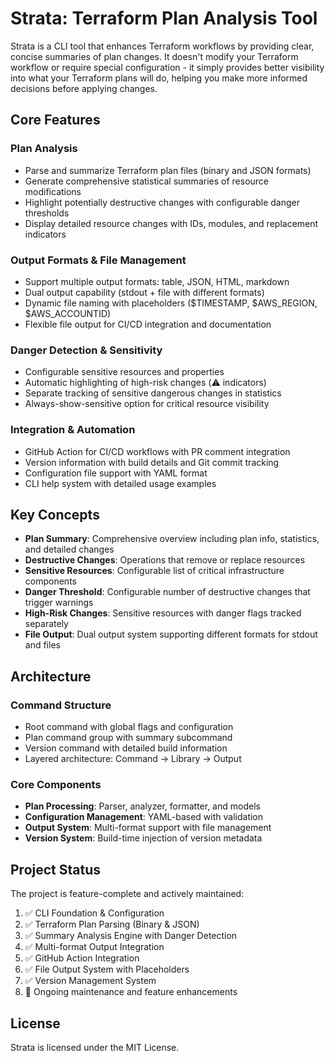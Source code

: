 # Strata: Terraform Plan Analysis Tool

Strata is a CLI tool that enhances Terraform workflows by providing clear, concise summaries of plan changes. It doesn't modify your Terraform workflow or require special configuration - it simply provides better visibility into what your Terraform plans will do, helping you make more informed decisions before applying changes.

## Core Features

### Plan Analysis
- Parse and summarize Terraform plan files (binary and JSON formats)
- Generate comprehensive statistical summaries of resource modifications
- Highlight potentially destructive changes with configurable danger thresholds
- Display detailed resource changes with IDs, modules, and replacement indicators

### Output Formats & File Management
- Support multiple output formats: table, JSON, HTML, markdown
- Dual output capability (stdout + file with different formats)
- Dynamic file naming with placeholders ($TIMESTAMP, $AWS_REGION, $AWS_ACCOUNTID)
- Flexible file output for CI/CD integration and documentation

### Danger Detection & Sensitivity
- Configurable sensitive resources and properties
- Automatic highlighting of high-risk changes (⚠️ indicators)
- Separate tracking of sensitive dangerous changes in statistics
- Always-show-sensitive option for critical resource visibility

### Integration & Automation
- GitHub Action for CI/CD workflows with PR comment integration
- Version information with build details and Git commit tracking
- Configuration file support with YAML format
- CLI help system with detailed usage examples

## Key Concepts

- **Plan Summary**: Comprehensive overview including plan info, statistics, and detailed changes
- **Destructive Changes**: Operations that remove or replace resources
- **Sensitive Resources**: Configurable list of critical infrastructure components
- **Danger Threshold**: Configurable number of destructive changes that trigger warnings
- **High-Risk Changes**: Sensitive resources with danger flags tracked separately
- **File Output**: Dual output system supporting different formats for stdout and files

## Architecture

### Command Structure
- Root command with global flags and configuration
- Plan command group with summary subcommand
- Version command with detailed build information
- Layered architecture: Command → Library → Output

### Core Components
- **Plan Processing**: Parser, analyzer, formatter, and models
- **Configuration Management**: YAML-based with validation
- **Output System**: Multi-format support with file management
- **Version System**: Build-time injection of version metadata

## Project Status

The project is feature-complete and actively maintained:
1. ✅ CLI Foundation & Configuration
2. ✅ Terraform Plan Parsing (Binary & JSON)
3. ✅ Summary Analysis Engine with Danger Detection
4. ✅ Multi-format Output Integration
5. ✅ GitHub Action Integration
6. ✅ File Output System with Placeholders
7. ✅ Version Management System
8. 🔄 Ongoing maintenance and feature enhancements

## License

Strata is licensed under the MIT License.